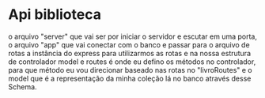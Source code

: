 # Api biblioteca

o arquivo "server" que vai ser por iniciar o servidor e escutar em uma porta, 
o arquivo "app" que vai conectar com o banco e passar para o arquivo de rotas a instância do express para utilizarmos as rotas 
e na nossa estrutura de controlador model e routes é onde eu defino os métodos no controlador, para que método eu vou direcionar baseado nas rotas no "livroRoutes" e o model que é a representação da minha coleção lá no banco através desse Schema.
